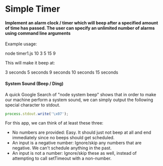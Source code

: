# Simple Timer

#### Implement an alarm clock / timer which will beep after a specified amount of time has passed. The user can specify an unlimited number of alarms using command line arguments

Example usage:

node timer1.js 10 3 5 15 9 

This will make it beep at:

3 seconds
5 seconds
9 seconds
10 seconds
15 seconds

#### System Sound (Beep / Ding)

A quick Google Search of "node system beep" shows that in order to make our machine perform a system sound, we can simply output the following special character to stdout.
```javascript
process.stdout.write('\x07');
```

For this app, we can think of at least these three:

* No numbers are provided: Easy. It should just not beep at all and end immediately since no beeps should get scheduled.
* An input is a negative number: Ignore/skip any numbers that are negative. We can't schedule anything in the past.
* An input is not a number: Ignore/skip these as well, instead of attempting to call setTimeout with a non-number.